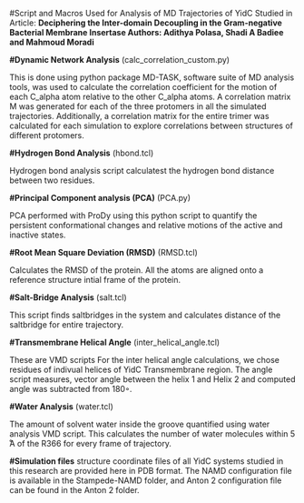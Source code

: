 #Script and Macros Used for Analysis of MD Trajectories of YidC Studied in Article: ****Deciphering the Inter-domain Decoupling in the Gram-negative Bacterial Membrane Insertase Authors: Adithya Polasa, Shadi A Badiee and Mahmoud Moradi****

**#Dynamic Network Analysis** (calc_correlation_custom.py)

This is done using python package MD-TASK, software suite of MD analysis tools, was used to calculate the correlation coefficient for the motion of each C_alpha atom relative to the other C_alpha atoms. A correlation matrix M was generated for each of the three protomers in all the simulated trajectories. Additionally, a correlation matrix for the entire trimer was calculated for each simulation to explore correlations between structures of different protomers.

**#Hydrogen Bond Analysis** (hbond.tcl)

Hydrogen bond analysis script calculatest the hydrogen bond distance between two residues.

**#Principal Component analysis (PCA)** (PCA.py)

PCA performed with ProDy using this python script to quantify the persistent conformational changes and relative motions of the active and inactive states.

**#Root Mean Square Deviation (RMSD)** (RMSD.tcl)

Calculates the RMSD of the protein. All the atoms are aligned onto a reference structure intial frame of the protein.

**#Salt-Bridge Analysis** (salt.tcl)

This script finds saltbridges in the system and calculates distance of the saltbridge for entire trajectory.

**#Transmembrane Helical Angle** (inter_helical_angle.tcl)

These are VMD scripts For the inter helical angle calculations, we chose residues of indivual helices of YidC Transmembrane region. The angle script measures, vector angle between the helix 1 and Helix 2 and computed angle was subtracted from 180◦.

**#Water Analysis** (water.tcl)

The amount of solvent water inside the groove quantified using water analysis VMD script. This calculates the number of water molecules within 5 ̊A of the R366 for every frame of trajectory.

**#Simulation files** structure coordinate files of all YidC systems studied in this research are provided here in PDB format. The NAMD configuration file is available in the Stampede-NAMD folder, and Anton 2 configuration file can be found in the Anton 2 folder.
